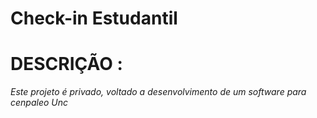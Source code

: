 # Check-in Estudantil

# DESCRIÇÃO :
 *Este projeto é privado, voltado a desenvolvimento de um software para cenpaleo Unc*